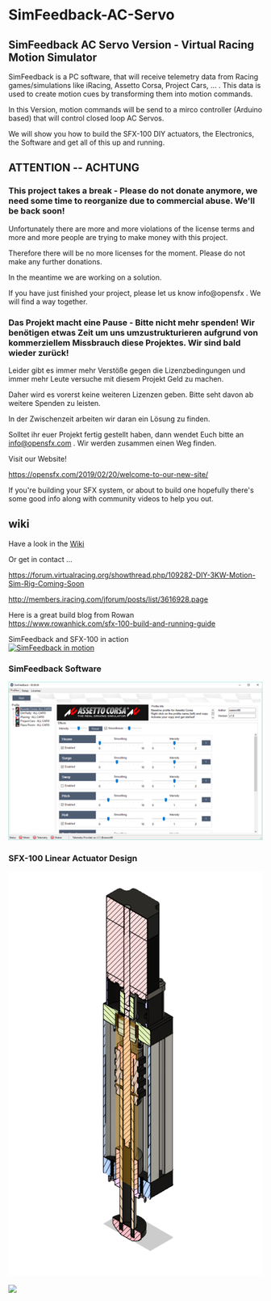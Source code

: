 # SimFeedback-AC-Servo

## SimFeedback AC Servo Version - Virtual Racing Motion Simulator 

SimFeedback is a PC software, that will receive telemetry data from Racing games/simulations like iRacing, Assetto Corsa, Project Cars, ... . This data is used to create motion cues by transforming them into motion commands.

In this Version, motion commands will be send to a mirco controller (Arduino based) that will control closed loop AC Servos.

We will show you how to build the SFX-100 DIY actuators, the Electronics, the Software and get all of this up and running.


## ATTENTION -- ACHTUNG ##

### This project takes a break - Please do not donate anymore, we need some time to reorganize due to commercial abuse. We'll be back soon! ####

Unfortunately there are more and more violations of the license terms and more and more people are trying to make money with this project.

Therefore there will be no more licenses for the moment.
Please do not make any further donations.

In the meantime we are working on a solution.

If you have just finished your project, please let us know info@opensfx . We will find a way together.

### Das Projekt macht eine Pause - Bitte nicht mehr spenden! Wir benötigen etwas Zeit um uns umzustrukturieren aufgrund von kommerziellem Missbrauch diese Projektes. Wir sind bald wieder zurück! ####
Leider gibt es immer mehr Verstöße gegen die Lizenzbedingungen und immer mehr Leute versuche mit diesem Projekt Geld zu machen.

Daher wird es vorerst keine weiteren Lizenzen geben.
Bitte seht davon ab weitere Spenden zu leisten.

In der Zwischenzeit arbeiten wir daran ein Lösung zu finden.

Solltet ihr euer Projekt fertig gestellt haben, dann wendet Euch bitte an info@opensfx.com . Wir werden zusammen einen Weg finden.



Visit our Website!

https://opensfx.com/2019/02/20/welcome-to-our-new-site/

If you're building your SFX system, or about to build one hopefully there's some good info along with community videos to help you out. 

## wiki

Have a look in the [Wiki](../../wiki)

Or get in contact ...

https://forum.virtualracing.org/showthread.php/109282-DIY-3KW-Motion-Sim-Rig-Coming-Soon

http://members.iracing.com/jforum/posts/list/3616928.page

Here is a great build blog from Rowan<br>
https://www.rowanhick.com/sfx-100-build-and-running-guide

SimFeedback and SFX-100 in action<br>
[![SimFeedback in motion](https://img.youtube.com/vi/oKyzBDKgwR0/0.jpg)](https://www.youtube.com/watch?v=oKyzBDKgwR0)

### SimFeedback Software

![](./Docs/SimFeedback.png)

### SFX-100 Linear Actuator Design

![](./Docs/SFX100.png)

![](https://github.com/SimFeedback/SimFeedback-AC-Servo/raw/master/Docs/21_assembly.jpg)
